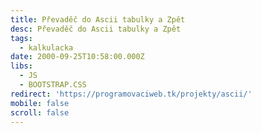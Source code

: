```yaml
---
title: Převaděč do Ascii tabulky a Zpět
desc: Převaděč do Ascii tabulky a Zpět
tags:
  - kalkulacka
date: 2000-09-25T10:58:00.000Z
libs:
  - JS
  - BOOTSTRAP.CSS
redirect: 'https://programovaciweb.tk/projekty/ascii/'
mobile: false
scroll: false
---
```

 
